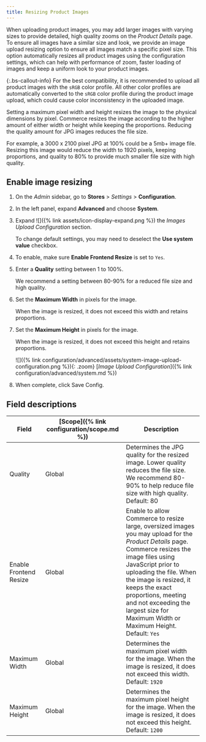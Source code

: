 ```yaml
---
title: Resizing Product Images
---
```


When uploading product images, you may add larger images with varying sizes to provide detailed, high quality zooms on the _Product Details_ page. To ensure all images have a similar size and look, we provide an image upload resizing option to ensure all images match a specific pixel size. This option automatically resizes all product images using the configuration settings, which can help with performance of zoom, faster loading of images and keep a uniform look to your product images.

{:.bs-callout-info}
For the best compatibility, it is recommended to upload all product images with the `sRGB` color profile. All other color profiles are automatically converted to the `sRGB` color profile during the product image upload, which could cause color inconsistency in the uploaded image.

Setting a maximum pixel width and height resizes the image to the physical dimensions by pixel. Commerce resizes the image according to the higher amount of either width or height while keeping the proportions. Reducing the quality amount for JPG images reduces the file size.

For example, a 3000 x 2100 pixel JPG at 100% could be a 5mb+ image file. Resizing this image would reduce the width to 1920 pixels, keeping proportions, and quality to 80% to provide much smaller file size with high quality.

## Enable image resizing

1. On the _Admin_ sidebar, go to **Stores** > _Settings_ > **Configuration**.

1. In the left panel, expand **Advanced** and choose **System**.

1. Expand ![]({% link assets/icon-display-expand.png %}) the _Images Upload Configuration_ section.

    To change default settings, you may need to deselect the **Use system value** checkbox.

1. To enable, make sure **Enable Frontend Resize** is set to `Yes`.

1. Enter a **Quality** setting between 1 to 100%.

      We recommend a setting between 80-90% for a reduced file size and high quality.

1. Set the **Maximum Width** in pixels for the image.

      When the image is resized, it does not exceed this width and retains proportions.

1. Set the **Maximum Height** in pixels for the image.

      When the image is resized, it does not exceed this height and retains proportions.

      ![]({% link configuration/advanced/assets/system-image-upload-configuration.png %}){: .zoom}
      [_Image Upload Configuration_]({% link configuration/advanced/system.md %})

1. When complete, click <span class="btn">Save Config</span>.

## Field descriptions

|Field|[Scope]({% link configuration/scope.md %})|Description|
|--- |--- |--- |
|Quality|Global|Determines the JPG quality for the resized image. Lower quality reduces the file size. We recommend 80-90% to help reduce file size with high quality. Default: 80|
|Enable Frontend Resize|Global|Enable to allow Commerce to resize large, oversized images you may upload for the _Product Details_ page. Commerce resizes the image files using JavaScript prior to uploading the file. When the image is resized, it keeps the exact proportions, meeting and not exceeding the largest size for Maximum Width or Maximum Height. Default: `Yes`|
|Maximum Width|Global|Determines the maximum pixel width for the image. When the image is resized, it does not exceed this width. Default: `1920`|
|Maximum Height|Global|Determines the maximum pixel height for the image. When the image is resized, it does not exceed this height. Default: `1200`|

